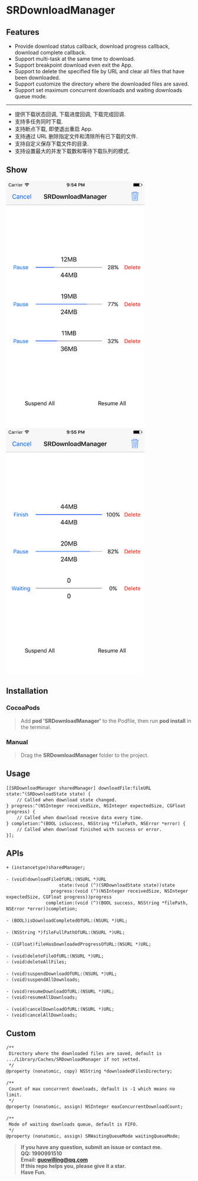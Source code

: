 # SRDownloadManager

## Features

* Provide download status callback, download progress callback, download complete callback.
* Support multi-task at the same time to download.
* Support breakpoint download even exit the App.
* Support to delete the specified file by URL and clear all files that have been downloaded.
* Support customize the directory where the downloaded files are saved.
* Support set maximum concurrent downloads and waiting downloads queue mode.

***

* 提供下载状态回调, 下载进度回调, 下载完成回调.
* 支持多任务同时下载.
* 支持断点下载, 即使退出重启 App.
* 支持通过 URL 删除指定文件和清除所有已下载的文件.
* 支持自定义保存下载文件的目录.
* 支持设置最大的并发下载数和等待下载队列的模式.

## Show

![image](./show1.png) ![image](./show2.png)

## Installation

### CocoaPods
> Add **pod 'SRDownloadManager'** to the Podfile, then run **pod install** in the terminal.

### Manual
> Drag the **SRDownloadManager** folder to the project.

## Usage

````objc
[[SRDownloadManager sharedManager] downloadFile:fileURL state:^(SRDownloadState state) {
    // Called when download state changed.
} progress:^(NSInteger receivedSize, NSInteger expectedSize, CGFloat progress) {
    // Called when download receive data every time.
} completion:^(BOOL isSuccess, NSString *filePath, NSError *error) {
    // Called when download finished with success or error.
}];
````

## APIs

````objc
+ (instancetype)sharedManager;

- (void)downloadFileOfURL:(NSURL *)URL
                    state:(void (^)(SRDownloadState state))state
                 progress:(void (^)(NSInteger receivedSize, NSInteger expectedSize, CGFloat progress))progress
               completion:(void (^)(BOOL success, NSString *filePath, NSError *error))completion;

- (BOOL)isDownloadCompletedOfURL:(NSURL *)URL;

- (NSString *)fileFullPathOfURL:(NSURL *)URL;

- (CGFloat)fileHasDownloadedProgressOfURL:(NSURL *)URL;

- (void)deleteFileOfURL:(NSURL *)URL;
- (void)deleteAllFiles;

- (void)suspendDownloadOfURL:(NSURL *)URL;
- (void)suspendAllDownloads;

- (void)resumeDownloadOfURL:(NSURL *)URL;
- (void)resumeAllDownloads;

- (void)cancelDownloadOfURL:(NSURL *)URL;
- (void)cancelAllDownloads;
````

## Custom

````objc
/**
 Directory where the downloaded files are saved, default is .../Library/Caches/SRDownloadManager if not setted.
 */
@property (nonatomic, copy) NSString *downloadedFilesDirectory;

/**
 Count of max concurrent downloads, default is -1 which means no limit.
 */
@property (nonatomic, assign) NSInteger maxConcurrentDownloadCount;

/**
 Mode of waiting downloads queue, default is FIFO.
 */
@property (nonatomic, assign) SRWaitingQueueMode waitingQueueMode;
````

> **If you have any question, submit an issue or contact me.**   
> **QQ: 1990991510**   
> **Email: guowilling@qq.com**   
> **If this repo helps you, please give it a star.**   
> **Have Fun.**